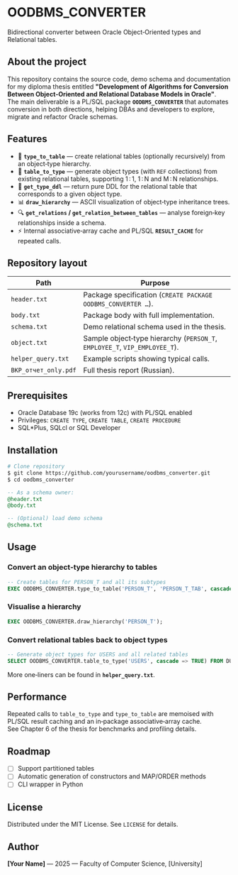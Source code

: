 # OODBMS_CONVERTER

Bidirectional converter between Oracle Object‑Oriented types and Relational tables.

## About the project

This repository contains the source code, demo schema and documentation for my diploma thesis entitled **"Development of Algorithms for Conversion Between Object‑Oriented and Relational Database Models in Oracle"**.  
The main deliverable is a PL/SQL package **`OODBMS_CONVERTER`** that automates conversion in both directions, helping DBAs and developers to explore, migrate and refactor Oracle schemas.

## Features

- 🔄 **`type_to_table`** — create relational tables (optionally recursively) from an object‑type hierarchy.  
- 🔄 **`table_to_type`** — generate object types (with `REF` collections) from existing relational tables, supporting 1 : 1, 1 : N and M : N relationships.  
- 📜 **`get_type_ddl`** — return pure DDL for the relational table that corresponds to a given object type.  
- 📊 **`draw_hierarchy`** — ASCII visualization of object‑type inheritance trees.  
- 🔍 **`get_relations` / `get_relation_between_tables`** — analyse foreign‑key relationships inside a schema.  
- ⚡ Internal associative‑array cache and PL/SQL **`RESULT_CACHE`** for repeated calls.

## Repository layout

| Path | Purpose |
|------|---------|
| `header.txt` | Package specification (`CREATE PACKAGE OODBMS_CONVERTER …`). |
| `body.txt` | Package body with full implementation. |
| `schema.txt` | Demo relational schema used in the thesis. |
| `object.txt` | Sample object‑type hierarchy (`PERSON_T`, `EMPLOYEE_T`, `VIP_EMPLOYEE_T`). |
| `helper_query.txt` | Example scripts showing typical calls. |
| `ВКР_отчет_only.pdf` | Full thesis report (Russian). |

## Prerequisites

* Oracle Database 19c (works from 12c) with PL/SQL enabled  
* Privileges: `CREATE TYPE`, `CREATE TABLE`, `CREATE PROCEDURE`  
* SQL\*Plus, SQLcl or SQL Developer

## Installation

```bash
# Clone repository
$ git clone https://github.com/yourusername/oodbms_converter.git
$ cd oodbms_converter
```

```sql
-- As a schema owner:
@header.txt
@body.txt

-- (Optional) load demo schema
@schema.txt
```

## Usage

### Convert an object‑type hierarchy to tables

```sql
-- Create tables for PERSON_T and all its subtypes
EXEC OODBMS_CONVERTER.type_to_table('PERSON_T', 'PERSON_T_TAB', cascade => TRUE);
```

### Visualise a hierarchy

```sql
EXEC OODBMS_CONVERTER.draw_hierarchy('PERSON_T');
```

### Convert relational tables back to object types

```sql
-- Generate object types for USERS and all related tables
SELECT OODBMS_CONVERTER.table_to_type('USERS', cascade => TRUE) FROM DUAL;
```

More one‑liners can be found in **`helper_query.txt`**.

## Performance

Repeated calls to `table_to_type` and `type_to_table` are memoised with PL/SQL result caching and an in‑package associative‑array cache.  
See Chapter 6 of the thesis for benchmarks and profiling details.

## Roadmap

- [ ] Support partitioned tables  
- [ ] Automatic generation of constructors and MAP/ORDER methods  
- [ ] CLI wrapper in Python

## License

Distributed under the MIT License. See `LICENSE` for details.

## Author

**[Your Name]** — 2025 — Faculty of Computer Science, [University]
